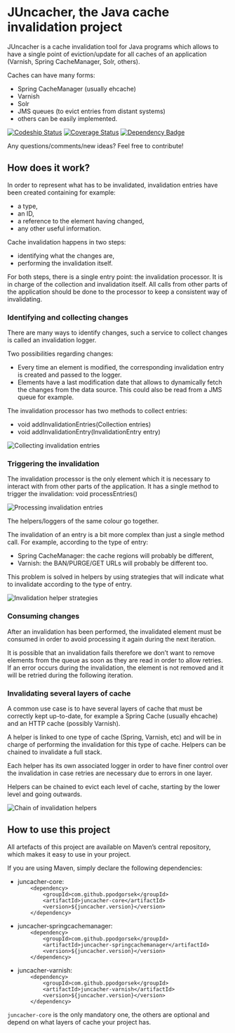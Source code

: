 # JUncacher, the Java cache invalidation project

JUncacher is a cache invalidation tool for Java programs which allows to have a single point of eviction/update for all caches of an application (Varnish, Spring CacheManager, Solr, others).

Caches can have many forms:
* Spring CacheManager (usually ehcache)
* Varnish
* Solr
* JMS queues (to evict entries from distant systems)
* others can be easily implemented.

[![Codeship Status](https://codeship.com/projects/7fc26c70-a2cf-0133-3d2b-5219d091b483/status?branch=master)](https://codeship.com/projects/129036)
[![Coverage Status](https://coveralls.io/repos/github/ppodgorsek/juncacher/badge.svg?branch=master)](https://coveralls.io/github/ppodgorsek/juncacher?branch=master)
[![Dependency Badge](https://www.versioneye.com/user/projects/56a63e5d1b78fd0039000179/badge.svg?style=flat)](https://www.versioneye.com/user/projects/56a63e5d1b78fd0039000179)

Any questions/comments/new ideas? Feel free to contribute!

## How does it work?

In order to represent what has to be invalidated, invalidation entries have been created containing for example:
* a type,
* an ID,
* a reference to the element having changed,
* any other useful information.

Cache invalidation happens in two steps:
* identifying what the changes are,
* performing the invalidation itself.

For both steps, there is a single entry point: the invalidation processor. It is in charge of the collection and invalidation itself. All calls from other parts of the application should be done to the processor to keep a consistent way of invalidating.

### Identifying and collecting changes

There are many ways to identify changes, such a service to collect changes is called an invalidation logger.

Two possibilities regarding changes:
* Every time an element is modified, the corresponding invalidation entry is created and passed to the logger.
* Elements have a last modification date that allows to dynamically fetch the changes from the data source. This could also be read from a JMS queue for example.

The invalidation processor has two methods to collect entries:
* void addInvalidationEntries(Collection<InvalidationEntry> entries)
* void addInvalidationEntry(InvalidationEntry entry)

![Collecting invalidation entries](https://github.com/ppodgorsek/juncacher/blob/master/src/doc/uml/generated/collect_invalidation_entries_sequence.png)

### Triggering the invalidation

The invalidation processor is the only element which it is necessary to interact with from other parts of the application.
It has a single method to trigger the invalidation: void processEntries()

![Processing invalidation entries](https://github.com/ppodgorsek/juncacher/blob/master/src/doc/uml/generated/process_invalidation_entries_sequence.png)

The helpers/loggers of the same colour go together.

The invalidation of an entry is a bit more complex than just a single method call. For example, according to the type of entry:
* Spring CacheManager: the cache regions will probably be different,
* Varnish: the BAN/PURGE/GET URLs will probably be different too. 

This problem is solved in helpers by using strategies that will indicate what to invalidate according to the type of entry.

![Invalidation helper strategies](https://github.com/ppodgorsek/juncacher/blob/master/src/doc/uml/generated/invalidation_helper_strategies_activity.png)

### Consuming changes

After an invalidation has been performed, the invalidated element must be consumed in order to avoid processing it again during the next iteration.

It is possible that an invalidation fails therefore we don’t want to remove elements from the queue as soon as they are read in order to allow retries. If an error occurs during the invalidation, the element is not removed and it will be retried during the following iteration.

### Invalidating several layers of cache

A common use case is to have several layers of cache that must be correctly kept up-to-date, for example a Spring Cache (usually ehcache) and an HTTP cache (possibly Varnish).

A helper is linked to one type of cache (Spring, Varnish, etc) and will be in charge of performing the invalidation for this type of cache. Helpers can be chained to invalidate a full stack.

Each helper has its own associated logger in order to have finer control over the invalidation in case retries are necessary due to errors in one layer.

Helpers can be chained to evict each level of cache, starting by the lower level and going outwards.

![Chain of invalidation helpers](https://github.com/ppodgorsek/juncacher/blob/master/src/doc/uml/generated/invalidation_helper_chain_activity.png)

## How to use this project

All artefacts of this project are available on Maven’s central repository, which makes it easy to use in your project.

If you are using Maven, simply declare the following dependencies:
* juncacher-core:  
`    <dependency>`  
`        <groupId>com.github.ppodgorsek</groupId>`  
`        <artifactId>juncacher-core</artifactId>`  
`        <version>${juncacher.version}</version>`  
`    </dependency>`

* juncacher-springcachemanager:  
`    <dependency>`  
`        <groupId>com.github.ppodgorsek</groupId>`  
`        <artifactId>juncacher-springcachemanager</artifactId>`  
`        <version>${juncacher.version}</version>`  
`    </dependency>`

* juncacher-varnish:  
`    <dependency>`  
`        <groupId>com.github.ppodgorsek</groupId>`  
`        <artifactId>juncacher-varnish</artifactId>`  
`        <version>${juncacher.version}</version>`  
`    </dependency>`

`juncacher-core` is the only mandatory one, the others are optional and depend on what layers of cache your project has.
